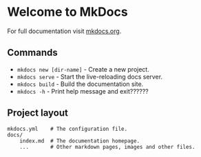 # Welcome to MkDocs

For full documentation visit [mkdocs.org](https://www.mkdocs.org).

## Commands

* `mkdocs new [dir-name]` - Create a new project.
* `mkdocs serve` - Start the live-reloading docs server.
* `mkdocs build` - Build the documentation site.
* `mkdocs -h` - Print help message and exit??????

## Project layout

    mkdocs.yml    # The configuration file.
    docs/
        index.md  # The documentation homepage.
        ...       # Other markdown pages, images and other files.
